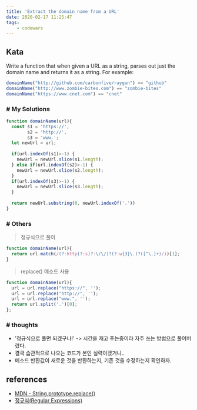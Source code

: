 ```yaml
---
title: 'Extract the domain name from a URL'
date: 2020-02-17 11:25:47
tags:
    - codewars
---
```


## Kata
Write a function that when given a URL as a string, parses out just the domain name and returns it as a string. For example:
```javascript
domainName("http://github.com/carbonfive/raygun") == "github" 
domainName("http://www.zombie-bites.com") == "zombie-bites"
domainName("https://www.cnet.com") == "cnet"
```

### # My Solutions
```javascript
function domainName(url){
  const s1 = 'https://',
        s2 = 'http://',
        s3 = 'www.';
  let newUrl = url;
 
  if(url.indexOf(s1)>-1) {
    newUrl = newUrl.slice(s1.length);
  } else if(url.indexOf(s2)>-1) {
    newUrl = newUrl.slice(s2.length);
  }
  if(url.indexOf(s3)>-1) {
    newUrl = newUrl.slice(s3.length);
  }
  
  return newUrl.substring(0, newUrl.indexOf('.'))
}
```

### # Others
> 정규식으로 풀이

```javascript
function domainName(url){
  return url.match(/(?:http(?:s)?:\/\/)?(?:w{3}\.)?([^\.]+)/i)[1];
}
```

> replace() 메소드 사용

```javascript
function domainName(url){
  url = url.replace("https://", '');
  url = url.replace("http://", '');
  url = url.replace("www.", '');
  return url.split('.')[0];
};
```


### # thoughts
 - '정규식으로 풀면 되겠구나!' -> 시간을 재고 푸는중이라 자주 쓰는 방법으로 풀어버렸다.
 - 결국 습관적으로 나오는 코드가 본인 실력이겠거니..
 - 메소드 반환값이 새로운 것을 반환하는지, 기존 것을 수정하는지 확인하자.
 

## references
- [MDN - String.prototype.replace()](https://developer.mozilla.org/ko/docs/Web/JavaScript/Reference/Global_Objects/String/replace)
- [정규식(Regular Expressions)](https://beomy.tistory.com/21)
